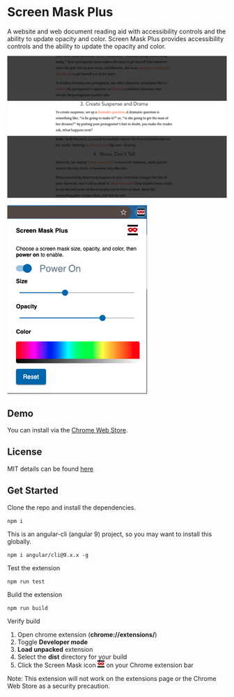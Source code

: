 # Screen Mask Plus

A website and web document reading aid with accessibility controls and the ability to update opacity and color.  Screen Mask Plus provides accessibility controls and the ability to update the opacity and color.

![alt text](git_images/screenshot1.png "Screen Mask screenshot")

![alt text](git_images/screenshot2.png "Screen Mask screenshot")

## Demo

You can install via the [Chrome Web Store](https://chrome.google.com/webstore/detail/screen-mask-plus/bpeihkjhbgegaknjckcihmiboldjihmm).

## License

MIT details can be found [here](license.md)

## Get Started

Clone the repo and install the dependencies.

```
npm i
```

This is an angular-cli (angular 9) project, so you may want to install this globally.

```
npm i angular/cli@9.x.x -g
```

Test the extension

```
npm run test
```

Build the extension

```
npm run build
```

Verify build

1. Open chrome extension (**chrome://extensions/**)
2. Toggle **Developer mode**
3. **Load unpacked** extension
4. Select the **dist** directory for your build
5. Click the Screen Mask icon ![alt text](git_images/icon16.png "Screen Mask icon") on your Chrome extension bar 


Note: This extension will not work on the extensions page or the Chrome Web Store as a security precaution.
